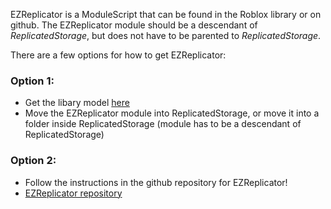 EZReplicator is a ModuleScript that can be found in the Roblox library or on github. The EZReplicator module should be a descendant of *ReplicatedStorage*, but does not have to be parented to *ReplicatedStorage*.

There are a few options for how to get EZReplicator:

### Option 1:
- Get the libary model [here](https://www.roblox.com/library/9130689730/EZReplicator)
- Move the EZReplicator module into ReplicatedStorage, or move it into a folder inside ReplicatedStorage (module has to be a descendant of ReplicatedStorage)

### Option 2:
- Follow the instructions in the github repository for EZReplicator!
- [EZReplicator repository](https://github.com/bhristt/EZReplicator)